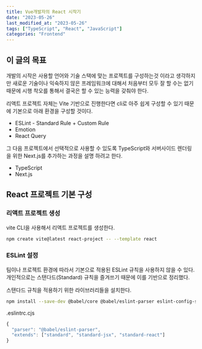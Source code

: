 ```yaml
---
title: Vue개발자의 React 시작기
date: "2023-05-26"
last_modified_at: "2023-05-26"
tags: ["TypeScript", "React", "JavaScript"]
categories: "Frontend"
---
```


## 이 글의 목표

개발의 시작은 사용할 언어와 기술 스택에 맞는 프로젝트를 구성하는것 이라고 생각하지만 새로운 기술이나 익숙하지 않은 프레임워크에 대해서 처음부터 모두 잘 할 수는 없기 때문에 시행 착오를 통해서 결국은 할 수 있는 능력을 갖춰야 한다.

<!-- > Node.js: v16.14.2 -->

리액트 프로젝트 자체는 Vite 기반으로 진행한다면 cli로 아주 쉽게 구성할 수 있기 때문에 기본으로 아래 환경을 구성할 것이다.

- ESLint - Standard Rule + Custom Rule
- Emotion
- React Query

그 다음 프로젝트에서 선택적으로 사용할 수 있도록 TypeScript와 서버사이드 렌더링을 위한 Next.js를 추가하는 과정을 설명 하려고 한다.

- TypeScript
- Next.js

## React 프로젝트 기본 구성

### 리액트 프로젝트 생성

vite CLI을 사용해서 리액트 프로젝트를 생성한다.

```bash
npm create vite@latest react-project -- --template react
```

### ESLint 설정

팀이나 프로젝트 환경에 따라서 기본으로 적용된 ESLint 규칙을 사용하지 않을 수 있다. 개인적으로는 스탠다드(Standard) 규칙을 즐겨쓰기 때문에 이를 기반으로 정리했다.

스탠다드 규칙을 적용하기 위한 라이브러리들을 설치한다.

```bash
npm install --save-dev @babel/core @babel/eslint-parser eslint-config-standard eslint-config-standard-jsx eslint-config-standard-react eslint-plugin-promise eslint-plugin-import eslint-plugin-node eslint-plugin-react
```

.eslintrc.cjs

```js
{
  "parser": "@babel/eslint-parser",
  "extends": ["standard", "standard-jsx", "standard-react"]
}
```
